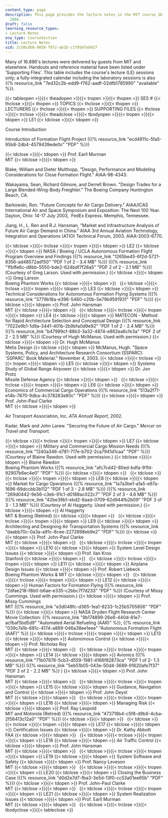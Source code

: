 ```yaml
---
content_type: page
description: This page provides the lecture notes in the MIT course 16.886 of spring
  2004.
draft: false
learning_resource_types:
- Lecture Notes
ocw_type: CourseSection
title: Lecture Notes
uid: 2c58cdb8-9058-f972-ab1b-c1f056feb427
---
```

Many of 16.886's lectures were delivered by guests from MIT and elsewhere. Handouts and reference material have been listed under 'Supporting Files'. This table includes the course's lecture (LE) sessions only; a fully-integrated calendar including the laboratory sessions is also {{% resource_link "7ed32c2b-edd9-f762-aadf-02dfb1785990" "available" %}}.

{{< tableopen >}}{{< theadopen >}}{{< tropen >}}{{< thopen >}}
SES #
{{< thclose >}}{{< thopen >}}
TOPICS
{{< thclose >}}{{< thopen >}}
LECTURERS
{{< thclose >}}{{< thopen >}}
SUPPORTING FILES
{{< thclose >}}{{< trclose >}}{{< theadclose >}}{{< tbodyopen >}}{{< tropen >}}{{< tdopen >}}
LE1
{{< tdclose >}}{{< tdopen >}}

Course Introduction

Introduction of Formation Flight Project ({{% resource_link "ecd4911c-5fa5-95b8-2db4-4579439ede0c" "PDF" %}})

{{< tdclose >}}{{< tdopen >}}
Prof. Earll Murman   
MIT
{{< tdclose >}}{{< tdopen >}}

Blake, William and Dieter Multhopp, "Design, Performance and Modeling Considerations for Close Formation Flight." AIAA-98-4343.

Wakayama, Sean, Richard Gilmore, and Derrell Brown. "Design Trades for a Large Blended-Wing-Body Freighter." The Boeing Company Huntington Beach, CA.

Barkowski, Ron. "Future Concepts for Air Cargo Delivery." AIAA/ICAS International Air and Space Symposium and Exposition: The Next 100 Year. Dayton, Ohio: 14-17 July 2003,  FedEx Express. Memphis, Tennessee.

Jiang, H., L. Ren and R.J. Hansman, "Market and Infrastructure Analysis of Future Air Cargo Demand in China." AIAA 3rd Annual Aviation Technology, Integration and Operations (ATIO) Technical Forum, 2003. AIAA-2003-6770.

{{< tdclose >}}{{< trclose >}}{{< tropen >}}{{< tdopen >}}
LE2
{{< tdclose >}}{{< tdopen >}}
NASA / Boeing / UCLA Autonomous Formation Flight Program Overview and Findings ({{% resource_link "1265be45-6f2d-5721-8356-ad48572ad150" "PDF 1 of 2 - 3.4 MB" %}}) ({{% resource_link "1fbffe6c-d8bb-5550-bde2-624bdf7f26a5" "PDF 2 of 2 - 2.1 MB" %}}) (Courtesy of Greg Larson. Used with permission.)
{{< tdclose >}}{{< tdopen >}}
Greg Larson   
Boeing Phantom Works
{{< tdclose >}}{{< tdopen >}}
 
{{< tdclose >}}{{< trclose >}}{{< tropen >}}{{< tdopen >}}
LE3
{{< tdclose >}}{{< tdopen >}}
Technical Considerations for Autonomous Formation Flying Systems ({{% resource_link "3779b18a-e396-5460-c20b-5e79b9591931" "PDF" %}})
{{< tdclose >}}{{< tdopen >}}
Prof. John Hansman   
MIT
{{< tdclose >}}{{< tdopen >}}
 
{{< tdclose >}}{{< trclose >}}{{< tropen >}}{{< tdopen >}}
LE4
{{< tdclose >}}{{< tdopen >}}
MATECON - Method for Rapid Architecture Selection and Conceptual Design ({{% resource_link "7022e9b1-1d9a-3441-401b-2b9bfa0d9e92" "PDF 1 of 2 - 2.4 MB" %}}) ({{% resource_link "b47999cf-88b3-3a32-4874-e862ea6cfe3a" "PDF 2 of 2 - 2.5 MB" %}}) (Courtesy of Hugh McManus. Used with permission.)
{{< tdclose >}}{{< tdopen >}}
Dr. Hugh McManus   
Metis Design
{{< tdclose >}}{{< tdopen >}}
McManus, Hugh. "Space Systems, Policy, and Architecture Research Consortium (SSPARC): 'SSPARC' Book Material." November 4, 2003.
{{< tdclose >}}{{< trclose >}}{{< tropen >}}{{< tdopen >}}
LE5
{{< tdclose >}}{{< tdopen >}}
Systems Study of Global Range Airpower
{{< tdclose >}}{{< tdopen >}}
Dr. Jon Protz   
Missile Defense Agency
{{< tdclose >}}{{< tdopen >}}
 
{{< tdclose >}}{{< trclose >}}{{< tropen >}}{{< tdopen >}}
LE6
{{< tdclose >}}{{< tdopen >}}
Economics of Commercial Cargo Operations ({{% resource_link "513a2f71-e14b-7870-9dba-4c378283e80c" "PDF" %}})
{{< tdclose >}}{{< tdopen >}}
Prof. John-Paul Clarke   
MIT
{{< tdclose >}}{{< tdopen >}}

Air Transport Association, Inc. *ATA Annual Report*, 2002.

Kadar, Mark and John Larew. "Securing the Future of Air Cargo." *Mercer on Travel and Transport.*

{{< tdclose >}}{{< trclose >}}{{< tropen >}}{{< tdopen >}}
LE7
{{< tdclose >}}{{< tdopen >}}
Military and Commercial Cargo Mission Needs ({{% resource_link "1240a346-d781-717e-b702-2ca7941d1caa" "PDF" %}}) (Courtesy of Blaine Rawdon. Used with permission.)
{{< tdclose >}}{{< tdopen >}}
Blaine Rawdon   
Boeing Phantom Works ({{% resource_link "afc7cd42-80ed-bdfa-91fd-92907b6ec4e0" "PDF" %}})
{{< tdclose >}}{{< tdopen >}}
 
{{< tdclose >}}{{< trclose >}}{{< tropen >}}{{< tdopen >}}
LE8
{{< tdclose >}}{{< tdopen >}}
Market for Cargo Operations ({{% resource_link "1a7a3be1-a1a5-e67a-1696-69dccbb3b112" "PDF 1 of 3 - 2.8 MB" %}}) ({{% resource_link "269d0442-9e56-c3eb-91c1-d0188ac022c7" "PDF 2 of 3 - 4.6 MB" %}}) ({{% resource_link "42be39b1-ebd2-8aad-0709-62d944fb2b09" "PDF 3 of 3 - 1.3 MB" %}}) (Courtesy of Al Haggerty. Used with permission.)
{{< tdclose >}}{{< tdopen >}}
Al Haggerty   
MIT & Boeing (Retired)
{{< tdclose >}}{{< tdopen >}}
 
{{< tdclose >}}{{< trclose >}}{{< tropen >}}{{< tdopen >}}
LE9
{{< tdclose >}}{{< tdopen >}}
Architecting and Designing Air Transportation Systems ({{% resource_link "daabb70c-0a3a-a91c-8cee-2272898eb9e2" "PDF" %}})
{{< tdclose >}}{{< tdopen >}}
Prof. John-Paul Clarke   
MIT
{{< tdclose >}}{{< tdopen >}}
 
{{< tdclose >}}{{< trclose >}}{{< tropen >}}{{< tdopen >}}
LE10
{{< tdclose >}}{{< tdopen >}}
System Level Design Issues
{{< tdclose >}}{{< tdopen >}}
Prof. Ilan Kroo   
Stanford
{{< tdclose >}}{{< tdopen >}}
 
{{< tdclose >}}{{< trclose >}}{{< tropen >}}{{< tdopen >}}
LE11
{{< tdclose >}}{{< tdopen >}}
Airplane Design Issues
{{< tdclose >}}{{< tdopen >}}
Prof. Robert Liebeck   
Boeing Phantom Works & MIT
{{< tdclose >}}{{< tdopen >}}
 
{{< tdclose >}}{{< trclose >}}{{< tropen >}}{{< tdopen >}}
LE12
{{< tdclose >}}{{< tdopen >}}
Human Factors for Formation Flying ({{% resource_link "2dfae218-f8b0-b6ae-e335-c2bbc7f7d233" "PDF" %}}) (Courtesy of Missy Cummings. Used with permission.)
{{< tdclose >}}{{< tdopen >}}
Prof. Missy Cummings   
MIT ({{% resource_link "e3d048fc-d365-1ea1-9233-1c25b5705856" "PDF" %}})
{{< tdclose >}}{{< tdopen >}}
NASA Dryden Flight Research Center Movie Collection: {{% resource_link "9b174899-26e6-440d-81e7-acfbaf5bd5d9" "Automated Aerial Refueling (AAR)" %}}, {{% resource_link "039c7a1b-681c-4174-a869-046a38ee1eee" "Autonomous Formation Flight (AAF)" %}}
{{< tdclose >}}{{< trclose >}}{{< tropen >}}{{< tdopen >}}
LE13
{{< tdclose >}}{{< tdopen >}}
Autonomous Control
{{< tdclose >}}{{< tdopen >}}
Prof. Nicholas Roy   
MIT
{{< tdclose >}}{{< tdopen >}}
 
{{< tdclose >}}{{< trclose >}}{{< tropen >}}{{< tdopen >}}
LE14
{{< tdclose >}}{{< tdopen >}}
Avionics ({{% resource_link "71b07876-5cb3-d559-1981-4166f82873ca" "PDF 1 of 2- 1.3 MB" %}}) ({{% resource_link "5eb51b05-043e-50d4-3689-91620afe7f37" "PDF 2 of 2 - 2.2 MB" %}} )
{{< tdclose >}}{{< tdopen >}}
Prof. John Hansman   
MIT
{{< tdclose >}}{{< tdopen >}}
 
{{< tdclose >}}{{< trclose >}}{{< tropen >}}{{< tdopen >}}
LE15
{{< tdclose >}}{{< tdopen >}}
Guidance, Navigation and Control
{{< tdclose >}}{{< tdopen >}}
Prof. John Deyst   
MIT
{{< tdclose >}}{{< tdopen >}}
 
{{< tdclose >}}{{< trclose >}}{{< tropen >}}{{< tdopen >}}
LE16
{{< tdclose >}}{{< tdopen >}}
Managing Risk
{{< tdclose >}}{{< tdopen >}}
Prof. Ray Leopold   
MIT and Motorola (Retired) ({{% resource_link "473718b4-c5f8-d9b6-4cba-2f56413c12a0" "PDF" %}})
{{< tdclose >}}{{< tdopen >}}
 
{{< tdclose >}}{{< trclose >}}{{< tropen >}}{{< tdopen >}}
LE17
{{< tdclose >}}{{< tdopen >}}
Certification Issues
{{< tdclose >}}{{< tdopen >}}
Dr. Kathy Abbott   
FAA
{{< tdclose >}}{{< tdopen >}}
 
{{< tdclose >}}{{< trclose >}}{{< tropen >}}{{< tdopen >}}
LE18
{{< tdclose >}}{{< tdopen >}}
Air Traffic Control
{{< tdclose >}}{{< tdopen >}}
Prof. John Hansman   
MIT
{{< tdclose >}}{{< tdopen >}}
 
{{< tdclose >}}{{< trclose >}}{{< tropen >}}{{< tdopen >}}
LE19
{{< tdclose >}}{{< tdopen >}}
System Software and Safety
{{< tdclose >}}{{< tdopen >}}
Prof. Nancy Leveson   
MIT
{{< tdclose >}}{{< tdopen >}}
 
{{< tdclose >}}{{< trclose >}}{{< tropen >}}{{< tdopen >}}
LE20
{{< tdclose >}}{{< tdopen >}}
Closing the Business Case ({{% resource_link "d0d2e7d7-fba3-3e5d-13f0-cc53a01ee65b" "PDF" %}})
{{< tdclose >}}{{< tdopen >}}
Prof. John-Paul Clarke   
MIT
{{< tdclose >}}{{< tdopen >}}
 
{{< tdclose >}}{{< trclose >}}{{< tropen >}}{{< tdopen >}}
LE21
{{< tdclose >}}{{< tdopen >}}
System Realization Issues
{{< tdclose >}}{{< tdopen >}}
Prof. Earll Murman   
MIT
{{< tdclose >}}{{< tdopen >}}
 
{{< tdclose >}}{{< trclose >}}{{< tbodyclose >}}{{< tableclose >}}